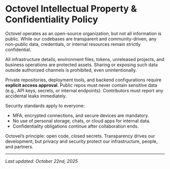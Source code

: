 # Octovel Intellectual Property & Confidentiality Policy

Octovel operates as an open-source organization, but not all information is public.
While our codebases are transparent and community-driven, any non-public data, credentials, or internal resources remain strictly confidential.

All infrastructure details, environment files, tokens, unreleased projects, and business operations are protected assets. Sharing or exposing such data outside authorized channels is prohibited, even unintentionally.

Private repositories, deployment tools, and backend configurations require **explicit access approval**. Public repos must never contain sensitive data (e.g., API keys, secrets, or internal endpoints). Contributors must report any accidental leaks immediately.

Security standards apply to everyone:

* MFA, encrypted connections, and secure devices are mandatory.
* No use of personal storage, chats, or cloud apps for internal data.
* Confidentiality obligations continue after collaboration ends.

Octovel’s principle: open code, closed secrets.
Transparency drives our development, but privacy and security protect our infrastructure, people, and partners.

---

*Last updated: October 22nd, 2025*
